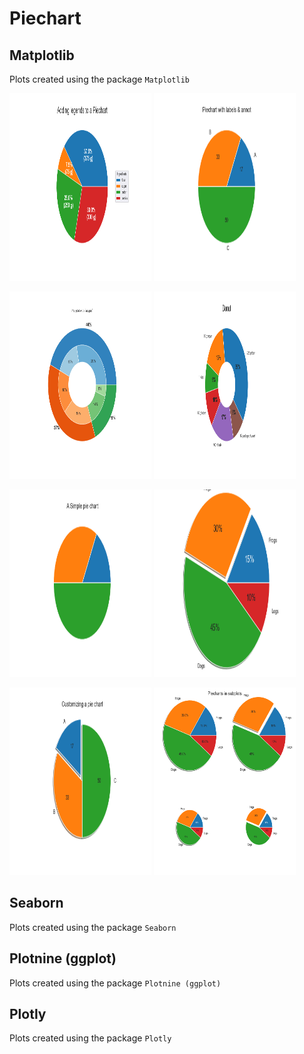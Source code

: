 # Piechart
## Matplotlib
Plots created using the package `Matplotlib`

<img src="../gallery/Piechart/mpl-Piechart-5.png" width="45%" height="300px"> <img src="../gallery/Piechart/mpl-Piechart-2.png" width="45%" height="300px">

<img src="../gallery/Piechart/mpl-Piechart-8.png" width="45%" height="300px"> <img src="../gallery/Piechart/mpl-Piechart-6.png" width="45%" height="300px">

<img src="../gallery/Piechart/mpl-Piechart-1.png" width="45%" height="300px"> <img src="../gallery/Piechart/mpl-Piechart-4.png" width="45%" height="300px">

<img src="../gallery/Piechart/mpl-Piechart-3.png" width="45%" height="300px"> <img src="../gallery/Piechart/mpl-Piechart-7.png" width="45%" height="300px">

## Seaborn
Plots created using the package `Seaborn`

## Plotnine (ggplot)
Plots created using the package `Plotnine (ggplot)`

## Plotly
Plots created using the package `Plotly`

